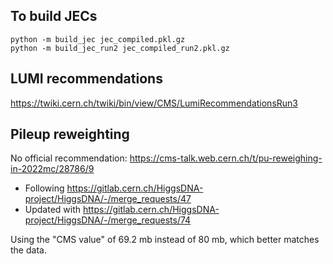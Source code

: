 ## To build JECs

```
python -m build_jec jec_compiled.pkl.gz
python -m build_jec_run2 jec_compiled_run2.pkl.gz
```

## LUMI recommendations

https://twiki.cern.ch/twiki/bin/view/CMS/LumiRecommendationsRun3

## Pileup reweighting

No official recommendation:
https://cms-talk.web.cern.ch/t/pu-reweighing-in-2022mc/28786/9

- Following https://gitlab.cern.ch/HiggsDNA-project/HiggsDNA/-/merge_requests/47
- Updated with
  https://gitlab.cern.ch/HiggsDNA-project/HiggsDNA/-/merge_requests/74

Using the "CMS value" of 69.2 mb instead of 80 mb, which better matches the
data.
